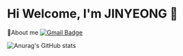 # Hi Welcome, I'm JINYEONG 👋

💾About me
[![Gmail Badge](https://img.shields.io/badge/Gmail-d14836?style=flat-square&logo=Gmail&logoColor=white&link=mailto:wkddud1793@gmail.com)](wkddud1793@gmail.com)

![Anurag's GitHub stats](https://github-readme-stats.vercel.app/api?username=jinyeong001&show_icons=true&theme=radical)

<!--
- 🔭 I’m currently working on ...
- 🌱 I’m currently learning ...
- 👯 I’m looking to collaborate on ...
- 🤔 I’m looking for help with ...
- 💬 Ask me about ...
- 📫 How to reach me: ...
- 😄 Pronouns: ...
- ⚡ Fun fact: ...
-->
